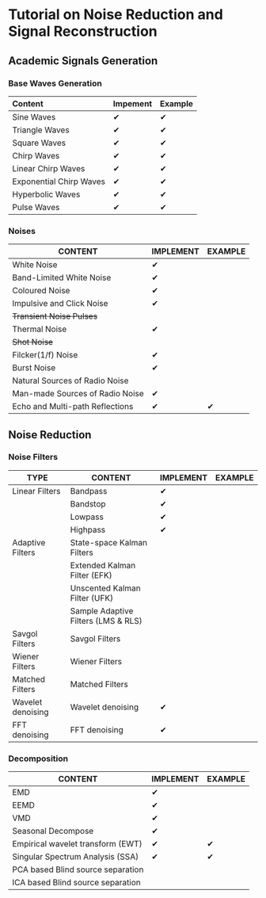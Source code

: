 # Tutorial on Noise Reduction and Signal Reconstruction

## Academic Signals Generation

### Base Waves Generation

| Content                 | Impement | Example  |
| :---------------------- | -------- | -------- |
| Sine Waves              | &#10004; | &#10004; |
| Triangle Waves          | &#10004; | &#10004; |
| Square Waves            | &#10004; | &#10004; |
| Chirp Waves             | &#10004; | &#10004; |
| Linear Chirp Waves      | &#10004; | &#10004; |
| Exponential Chirp Waves | &#10004; | &#10004; |
| Hyperbolic Waves        | &#10004; | &#10004; |
| Pulse Waves             | &#10004; | &#10004; |

### Noises

| CONTENT                         | IMPLEMENT | EXAMPLE  |
| ------------------------------- | --------- | -------- |
| White Noise                     | &#10004;  |          |
| Band-Limited White Noise        | &#10004;  |          |
| Coloured Noise                  | &#10004;  |          |
| Impulsive and Click Noise       | &#10004;  |          |
| ~~Transient Noise Pulses~~      |           |          |
| Thermal Noise                   | &#10004;  |          |
| ~~Shot Noise~~                  |           |          |
| Filcker(1/f) Noise              | &#10004;  |          |
| Burst Noise                     | &#10004;  |          |
| Natural Sources of Radio Noise  |           |          |
| Man-made Sources of Radio Noise | &#10004;  |          |
| Echo and Multi-path Reflections | &#10004;  | &#10004; |

## Noise Reduction

### Noise Filters

| TYPE              | CONTENT                             | IMPLEMENT | EXAMPLE |
| ----------------- | ----------------------------------- | --------- | ------- |
| Linear Filters    | Bandpass                            | &#10004;  |         |
|                   | Bandstop                            | &#10004;  |         |
|                   | Lowpass                             | &#10004;  |         |
|                   | Highpass                            | &#10004;  |         |
| Adaptive Filters  | State-space Kalman Filters          |           |         |
|                   | Extended Kalman Filter (EFK)        |           |         |
|                   | Unscented Kalman Filter (UFK)       |           |         |
|                   | Sample Adaptive Filters (LMS & RLS) |           |         |
| Savgol Filters    | Savgol Filters                      |           |         |
| Wiener Filters    | Wiener Filters                      |           |         |
| Matched Filters   | Matched Filters                     |           |         |
| Wavelet denoising | Wavelet denoising                   | &#10004;  |         |
| FFT denoising     | FFT denoising                       | &#10004;  |         |

### Decomposition

| CONTENT                           | IMPLEMENT | EXAMPLE  |
| --------------------------------- | --------- | -------- |
| EMD                               | &#10004;  |          |
| EEMD                              | &#10004;  |          |
| VMD                               | &#10004;  |          |
| Seasonal Decompose                | &#10004;  |          |
| Empirical wavelet transform (EWT) | &#10004;  | &#10004; |
| Singular Spectrum Analysis (SSA)  | &#10004;  | &#10004; |
| PCA based Blind source separation |           |          |
| ICA based Blind source separation |           |          |









